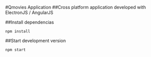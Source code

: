 #Qmovies Application
##Cross platform application developed with ElectronJS / AngularJS

##Install dependencias
```
npm install
```

##Start development version
```
npm start
```
